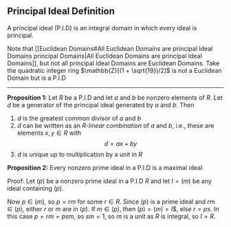 ## Principal Ideal Definition

A principal ideal (P.I.D) is an integral domain in which every ideal is principal.

Note that [[Euclidean Domains#All Euclidean Domains are principal Ideal Domains principal Domains|All Euclidean Domains are principal Ideal Domains]], but not all principal Ideal Domains are Euclidean Domains.
	Take the quadratic integer ring $\mathbb{Z}[(1 + \sqrt{19})/2]$ is not a Euclidean Domain but is a P.I.D

--- 

**Proposition 1:** Let $R$ be a P.I.D and let $a$ and $b$ be nonzero elements of $R$. Let $d$ be a generator of the principal ideal generated by $a$ and $b$. Then 
1. $d$ is the greatest common divisor of $a$ and $b$
2. $d$ can be written as an $R$-*linear combination* of $a$ and $b$, i.e., these are elements $x, y \in R$ with $$d = ax + by$$
3. $d$ is unique up to multiplication by a unit in $R$

**Proposition 2:** Every nonzero prime ideal in a P.I.D is a maximal ideal

Proof: Let $(p)$ be a nonzero prime ideal in a P.I.D $R$ and let $I = (m)$ be any ideal containing $(p)$. 

Now $p \in (m)$, so $p = rm$ for some $r \in R$. Since $(p)$ is a prime ideal and $rm \in (p)$, either $r$ or $m$ are in $(p)$. If $m \in (p)$, then $(p) = (m) = I$$, else $r = ps$. In this case $p = rm = psm$, so $sm = 1$, so $m$ is a unit as $R$ is integral, so $I = R$.